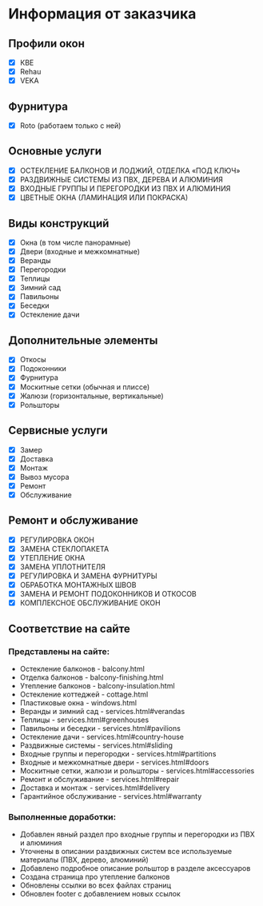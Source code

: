 # Информация от заказчика

## Профили окон
- [x] КВЕ
- [x] Rehau
- [x] VEKA

## Фурнитура
- [x] Rotо (работаем только с ней)

## Основные услуги
- [x] ОСТЕКЛЕНИЕ БАЛКОНОВ И ЛОДЖИЙ, ОТДЕЛКА «ПОД КЛЮЧ»
- [x] РАЗДВИЖНЫЕ СИСТЕМЫ ИЗ ПВХ, ДЕРЕВА И АЛЮМИНИЯ
- [x] ВХОДНЫЕ ГРУППЫ И ПЕРЕГОРОДКИ ИЗ ПВХ И АЛЮМИНИЯ
- [x] ЦВЕТНЫЕ ОКНА (ЛАМИНАЦИЯ ИЛИ ПОКРАСКА)

## Виды конструкций
- [x] Окна (в том числе панорамные)
- [x] Двери (входные и межкомнатные)
- [x] Веранды
- [x] Перегородки
- [x] Теплицы
- [x] Зимний сад
- [x] Павильоны
- [x] Беседки
- [x] Остекление дачи

## Дополнительные элементы
- [x] Откосы 
- [x] Подоконники 
- [x] Фурнитура
- [x] Москитные сетки (обычная и плиссе)
- [x] Жалюзи (горизонтальные, вертикальные)
- [x] Рольшторы

## Сервисные услуги
- [x] Замер
- [x] Доставка
- [x] Монтаж
- [x] Вывоз мусора
- [x] Ремонт
- [x] Обслуживание

## Ремонт и обслуживание
- [x] РЕГУЛИРОВКА ОКОН
- [x] ЗАМЕНА СТЕКЛОПАКЕТА
- [x] УТЕПЛЕНИЕ ОКНА
- [x] ЗАМЕНА УПЛОТНИТЕЛЯ
- [x] РЕГУЛИРОВКА И ЗАМЕНА ФУРНИТУРЫ
- [x] ОБРАБОТКА МОНТАЖНЫХ ШВОВ
- [x] ЗАМЕНА И РЕМОНТ ПОДОКОННИКОВ И ОТКОСОВ
- [x] КОМПЛЕКСНОЕ ОБСЛУЖИВАНИЕ ОКОН 

## Соответствие на сайте

### Представлены на сайте:
- Остекление балконов - balcony.html
- Отделка балконов - balcony-finishing.html
- Утепление балконов - balcony-insulation.html
- Остекление коттеджей - cottage.html
- Пластиковые окна - windows.html
- Веранды и зимний сад - services.html#verandas
- Теплицы - services.html#greenhouses
- Павильоны и беседки - services.html#pavilions
- Остекление дачи - services.html#country-house
- Раздвижные системы - services.html#sliding
- Входные группы и перегородки - services.html#partitions
- Входные и межкомнатные двери - services.html#doors
- Москитные сетки, жалюзи и рольшторы - services.html#accessories
- Ремонт и обслуживание - services.html#repair
- Доставка и монтаж - services.html#delivery
- Гарантийное обслуживание - services.html#warranty

### Выполненные доработки:
- Добавлен явный раздел про входные группы и перегородки из ПВХ и алюминия
- Уточнены в описании раздвижных систем все используемые материалы (ПВХ, дерево, алюминий)
- Добавлено подробное описание рольштор в разделе аксессуаров
- Создана страница про утепление балконов
- Обновлены ссылки во всех файлах страниц
- Обновлен footer с добавлением новых ссылок 